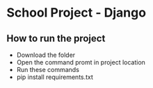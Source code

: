 # School Project - Django
## How to run the project 
- Download the folder 
- Open the command promt in project location
- Run these commands 
- pip install requirements.txt
